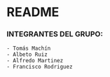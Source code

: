 # README #

### __INTEGRANTES DEL GRUPO:__
	
	- Tomás Machín
	- Albeto Ruiz
	- Alfredo Martinez	
	- Francisco Rodriguez


	
